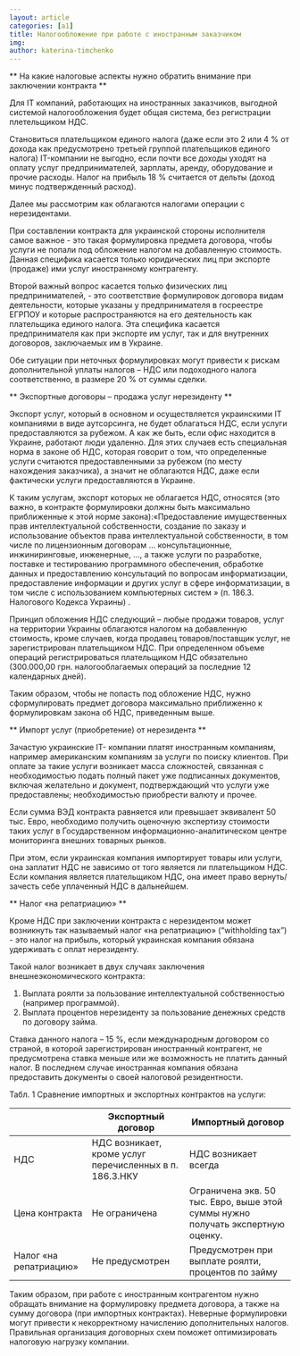 ```yaml
---
layout: article
categories: [a1]
title: Налогообложение при работе с иностранным заказчиком
img: 
author: katerina-timchenko
---
```

** На какие налоговые аспекты нужно обратить внимание при заключении контракта **

Для IT компаний, работающих на иностранных заказчиков, выгодной системой налогообложения будет общая система, 
без регистрации плетельщиком НДС. 

Становиться плательщиком единого налога (даже если это 2 или 4 % от дохода как предусмотрено третьей группой плательщиков 
единого налога) IT-компании не выгодно, если почти все доходы уходят на оплату услуг предпринимателей, зарплаты, аренду, 
оборудование и прочие расходы. Налог на прибыль 18 % считается от дельты (доход минус подтвержденный расход).

Далее мы рассмотрим как облагаются налогами операции с нерезидентами.

При составлении контракта для украинской стороны исполнителя самое важное - это такая формулировка предмета договора, 
чтобы услуги не попали под обложение налогом на добавленную стоимость.
Данная специфика касается только юридических лиц при экспорте (продаже) ими услуг иностранному контрагенту.

Второй важный вопрос касается только физических лиц предпринимателей, - это соответствие формулировок договора 
видам деятельности, которые указаны у предпринимателя в госреестре ЕГРПОУ и которые распространяются на его деятельность 
как плательщика единого налога.  Эта специфика касается предпринимателя как при экспорте им услуг, так и для внутренних 
договоров, заключаемых им в Украине.

Обе ситуации при неточных формулировках могут привести к рискам дополнительной уплаты налогов – НДС или подоходного 
налога соответственно, в размере 20 % от суммы сделки.

** Экспортные договоры – продажа услуг нерезиденту **

Экспорт услуг, который в основном и осуществляется украинскими IT компаниями в виде аутсорсинга,  не будет облагаться НДС, если
услуги предоставляются за рубежом. А как же быть, если офис находится в Украине, работают люди удаленно. 
Для этих случаев есть специальная норма в законе об НДС, которая говорит о том, что определенные услуги считаются 
предоставленными за рубежом (по месту нахождения заказчика), а значит не облагаются НДС, даже если фактически услуги предоставляются в Украине. 

К таким услугам, экспорт которых не облагается НДС, относятся (это важно, в контракте формулировки должны быть максимально
приближенные к этой норме закона):«Предоставление имущественных прав интеллектуальной собственности, создание по заказу и
использование объектов права интеллектуальной собственности, в том числе по лицензионным договорам ... консультационные,
инжиниринговые, инженерные, ..., а также услуги по разработке, поставке и тестированию программного обеспечения, обработке
данных и предоставлению консультаций по вопросам информатизации, предоставление информации и других услуг в сфере 
информатизации, в том числе с использованием компьютерных систем » (п. 186.3. Налогового Кодекса Украины) .

Принцип обложения НДС следующий – любые продажи товаров, услуг на территории Украины облагаются налогом на добавленную 
стоимость, кроме случаев, когда продавец товаров/поставщик услуг, не зарегистрирован плательщиком НДС. 
При определенном объеме операций регистрироваться плательщиком НДС обязательно (300.000,00 грн.  налогооблагаемых операций за 
последние 12 календарных дней). 

Таким образом, чтобы не попасть под обложение НДС, нужно сформулировать предмет договора максимально приближенно к 
формулировкам закона об НДС, приведенным выше.

** Импорт услуг (приобретение) от нерезидента **

Зачастую украинские IT- компании платят иностранным компаниям, например американским компаниям за услуги по поиску клиентов. 
При оплате за такие услуги возникает масса сложностей, связанная с необходимостью подать полный пакет уже подписанных 
документов, включая желательно и документ, подтверждающий что услуги уже предоставлены; необходимостью приобрести 
валюту и прочее. 

Если сумма ВЭД контракта равняется или превышает эквивалент 50 тыс. Евро, необходимо получить оценочную экспертизу 
стоимости таких услуг в Государственном информационно-аналитическом центре мониторинга внешних товарных рынков. 

При этом, если украинская компания импортирует товары или услуги, она заплатит НДС не зависимо от того является ли 
плательщиком НДС. Если компания является плательщиком НДС, она имеет право вернуть/зачесть себе уплаченный НДС в дальнейшем. 

** Налог «на репатриацию» **

Кроме НДС при заключении контракта с нерезидентом может возникнуть так называемый налог «на репатриацию»
(“withholding tax”) - это налог на прибыль, который украинская компания обязана удерживать с оплат нерезиденту. 

Такой налог возникает в двух случаях заключения внешнеэкономического контракта:

1.	Выплата роялти за пользование интеллектуальной собственностью (например программой).
2.	Выплата процентов нерезиденту за пользование денежных средств по договору займа.

Ставка данного налога – 15 %, если международным договором со страной, в которой зарегистрирован иностранный контрагент, 
не предусмотрена ставка меньше или же возможность не платить данный налог. В последнем случае иностранная компания обязана 
предоставить документы о своей налоговой резидентности.

Табл. 1 Сравнение импортных и экспортных контрактов на услуги:

|  |Экспортный договор|	Импортный договор|
|--|------------------|------------------|
|НДС| 	НДС возникает, кроме услуг перечисленных в п. 186.3.НКУ|	НДС возникает всегда|
|Цена контракта	|Не ограничена|	Ограничена экв. 50 тыс. Евро, выше этой суммы нужно получать экспертную оценку.|
|Налог «на репатриацию»	|Не предусмотрен|	Предусмотрен при выплате роялти, процентов по займу|

Таким образом, при работе с иностранным контрагентом нужно обращать внимание на формулировку предмета договора, а также на 
сумму договора (при импортных контрактах). Неверные формулировки могут привести к некорректному начислению дополнительных
налогов. Правильная организация договорных схем поможет оптимизировать налоговую нагрузку компании. 





